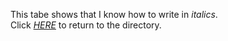 This tabe shows that I know how to write in _italics_.  
Click [_HERE_](README.md) to return to the directory. 
